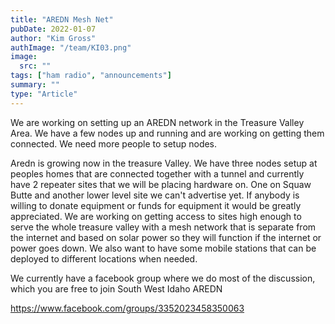 ```yaml
---
title: "AREDN Mesh Net"
pubDate: 2022-01-07
author: "Kim Gross"
authImage: "/team/KI03.png"
image:
  src: ""
tags: ["ham radio", "announcements"]
summary: ""
type: "Article"
---
```


We are working on setting up an AREDN network in the Treasure Valley Area. We have a few nodes up and running and are working on getting them connected. We need more people to setup nodes.

Aredn is growing now in the treasure Valley. We have three nodes setup at peoples homes that are connected together with a tunnel and currently have 2 repeater sites that we will be placing hardware on. One on Squaw Butte and another lower level site we can't advertise yet. If anybody is willing to donate equipment or funds for equipment it would be greatly appreciated. We are working on getting access to sites high enough to serve the whole treasure valley with a mesh network that is separate from the internet and based on solar power so they will function if the internet or power goes down. We also want to have some mobile stations that can be deployed to different locations when needed.

We currently have a facebook group where we do most of the discussion, which you are free to join South West Idaho AREDN

https://www.facebook.com/groups/3352023458350063
